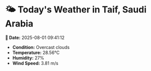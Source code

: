 # 🌤️ Today's Weather in Taif, Saudi Arabia

**📅 Date:** 2025-08-01 09:41:12

- **Condition:** Overcast clouds
- **Temperature:** 28.56°C
- **Humidity:** 27%
- **Wind Speed:** 3.81 m/s
